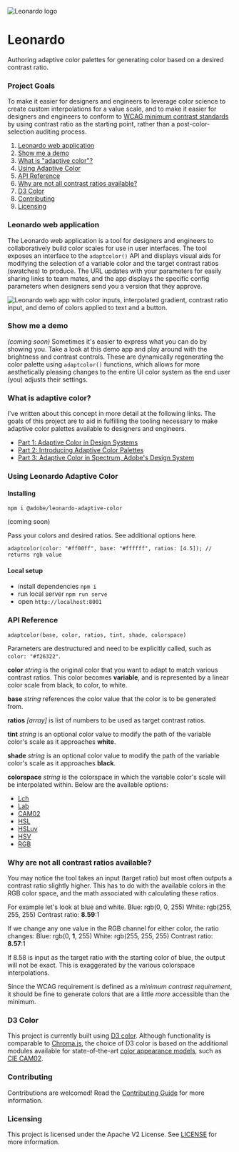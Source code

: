 ![Leonardo logo](https://git.corp.adobe.com/pages/nbaldwin/leonardo-adaptive-color/Leonardo_Logo.png)

# Leonardo
Authoring adaptive color palettes for generating color based on a desired contrast ratio.

### Project Goals
To make it easier for designers and engineers to leverage color science to create custom interpolations for a value scale, and to make it easier for designers and engineers to conform to [WCAG minimum contrast standards](https://www.w3.org/TR/WCAG21/#contrast-minimum) by using contrast ratio as the starting point, rather than a post-color-selection auditing process.

1. [Leonardo web application](leonardo-web-application)
2. [Show me a demo](#show-me-a-demo)
3. [What is "adaptive color"?](#what-is-adaptive-color)
4. [Using Adaptive Color](#using-adaptive-color)
5. [API Reference](#api-reference)
6. [Why are not all contrast ratios available?](#why-are-not-all-contrast-ratios-available)
7. [D3 Color](#d3-color)
8. [Contributing](#contributing)
9. [Licensing](#licensing)


### Leonardo web application
The Leonardo web application is a tool for designers and engineers to collaboratively build color scales for use in user interfaces. The tool exposes an interface to the `adaptcolor()` API and displays visual aids for modifying the selection of a variable color and the target contrast ratios (swatches) to produce. The URL updates with your parameters for easily sharing links to team mates, and the app displays the specific config parameters when designers send you a version that they approve.

![Leonardo web app with color inputs, interpolated gradient, contrast ratio input, and demo of colors applied to text and a button.](https://git.corp.adobe.com/pages/nbaldwin/leonardo-adaptive-color/Leonardo_Screenshot.png)

### Show me a demo
*(coming soon)*
Sometimes it's easier to express what you can do by showing you. Take a look at this demo app and play around with the brightness and contrast controls. These are dynamically regenerating the color palette using `adaptcolor()` functions, which allows for more aesthetically pleasing changes to the entire UI color system as the end user (you) adjusts their settings.

### What is adaptive color?
I've written about this concept in more detail at the following links. The goals of this project are to aid in fulfilling the tooling necessary to make adaptive color palettes available to designers and engineers.

- [Part 1: Adaptive Color in Design Systems](https://medium.com/thinking-design/adaptive-color-in-design-systems-7bcd2e664fa0)
- [Part 2: Introducing Adaptive Color Palettes](https://medium.com/thinking-design/introducing-adaptive-color-palettes-111b5842fc88)
- [Part 3: Adaptive Color in Spectrum, Adobe's Design System](https://medium.com/thinking-design/adaptive-color-in-spectrum-adobes-design-system-feeeec89a2c7)

### Using Leonardo Adaptive Color
#### Installing
```
npm i @adobe/leonardo-adaptive-color
```
(coming soon)

Pass your colors and desired ratios. See additional options here.
```
adaptcolor(color: "#ff00ff", base: "#ffffff", ratios: [4.5]); // returns rgb value
```

#### Local setup
- install dependencies `npm i`
- run local server `npm run serve`
- open `http://localhost:8001`


### API Reference
```
adaptcolor(base, color, ratios, tint, shade, colorspace)
```

Parameters are destructured and need to be explicitly called, such as `color: "#f26322"`.

**color** *string* is the original color that you want to adapt to match various contrast ratios. This color becomes **variable**, and is represented by a linear color scale from black, to color, to white.

**base** *string* references the color value that the color is to be generated from.

**ratios** *[array]* is list of numbers to be used as target contrast ratios.

**tint** *string* is an optional color value to modify the path of the variable color's scale as it approaches **white**.

**shade** *string* is an optional color value to modify the path of the variable color's scale as it approaches **black**.

**colorspace** *string* is the colorspace in which the variable color's scale will be interpolated within. Below are the available options:

- [Lch](https://en.wikipedia.org/wiki/HCL_color_space)
- [Lab](https://en.wikipedia.org/wiki/CIELAB_color_space)
- [CAM02](https://en.wikipedia.org/wiki/CIECAM02)
- [HSL](https://en.wikipedia.org/wiki/HSL_and_HSV)
- [HSLuv](https://en.wikipedia.org/wiki/HSLuv)
- [HSV](https://en.wikipedia.org/wiki/HSL_and_HSV)
- [RGB](https://en.wikipedia.org/wiki/RGB_color_space)

### Why are not all contrast ratios available?
You may notice the tool takes an input (target ratio) but most often outputs a contrast ratio slightly higher. This has to do with the available colors in the RGB color space, and the math associated with calculating these ratios.

For example let's look at blue and white.
Blue: rgb(0, 0, 255)
White: rgb(255, 255, 255)
Contrast ratio: **8.59**:1

If we change any one value in the RGB channel for either color, the ratio changes:
Blue: rgb(0, **1**, 255)
White: rgb(255, 255, 255)
Contrast ratio: **8.57**:1

If 8.58 is input as the target ratio with the starting color of blue, the output will not be exact. This is exaggerated by the various colorspace interpolations.

Since the WCAG requirement is defined as a *minimum contrast requirement*, it should be fine to generate colors that are a little *more* accessible than the minimum.

### D3 Color
This project is currently built using [D3 color](https://github.com/d3/d3-color). Although functionality is comparable to [Chroma.js](https://gka.github.io/chroma.js/), the choice of D3 color is based on the additional modules available for state-of-the-art [color appearance models](https://en.wikipedia.org/wiki/Color_appearance_model), such as [CIE CAM02](https://gramaz.io/d3-cam02/).

### Contributing
Contributions are welcomed! Read the [Contributing Guide](./.github/CONTRIBUTING.md) for more information.

### Licensing
This project is licensed under the Apache V2 License. See [LICENSE](LICENSE) for more information.
